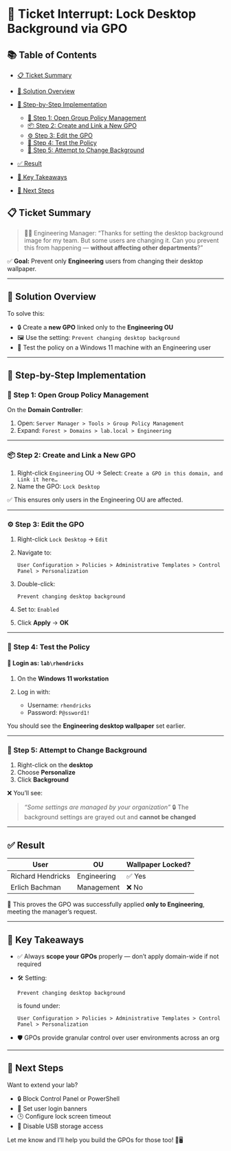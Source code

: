 # 🎫 Ticket Interrupt: Lock Desktop Background via GPO

## 📚 Table of Contents

* [📋 Ticket Summary](#-ticket-summary)
* [🧠 Solution Overview](#-solution-overview)
* [🧰 Step-by-Step Implementation](#-step-by-step-implementation)

  * [🧭 Step 1: Open Group Policy Management](#-step-1-open-group-policy-management)
  * [📦 Step 2: Create and Link a New GPO](#-step-2-create-and-link-a-new-gpo)
  * [⚙️ Step 3: Edit the GPO](#-step-3-edit-the-gpo)
  * [🔁 Step 4: Test the Policy](#-step-4-test-the-policy)
  * [🎨 Step 5: Attempt to Change Background](#-step-5-attempt-to-change-background)
* [✅ Result](#-result)
* [🔑 Key Takeaways](#-key-takeaways)
* [🧪 Next Steps](#-next-steps)

## 📋 Ticket Summary

> 🧑‍💼 Engineering Manager:
> “Thanks for setting the desktop background image for my team. But some users are changing it. Can you prevent this from happening — **without affecting other departments**?”

✅ **Goal:** Prevent only **Engineering** users from changing their desktop wallpaper.

---

## 🧠 Solution Overview

To solve this:

* 🔒 Create a **new GPO** linked only to the **Engineering OU**
* 🖼️ Use the setting: `Prevent changing desktop background`
* 🔁 Test the policy on a Windows 11 machine with an Engineering user

---

## 🧰 Step-by-Step Implementation

### 🧭 Step 1: Open Group Policy Management

On the **Domain Controller**:

1. Open:
   `Server Manager > Tools > Group Policy Management`
2. Expand:
   `Forest > Domains > lab.local > Engineering`

---

### 📦 Step 2: Create and Link a New GPO

1. Right-click `Engineering` OU →
   Select: `Create a GPO in this domain, and Link it here…`
2. Name the GPO:
   `Lock Desktop`

✅ This ensures only users in the Engineering OU are affected.

---

### ⚙️ Step 3: Edit the GPO

1. Right-click `Lock Desktop` → `Edit`
2. Navigate to:

   ```
   User Configuration > Policies > Administrative Templates > Control Panel > Personalization
   ```
3. Double-click:

   ```
   Prevent changing desktop background
   ```
4. Set to: `Enabled`
5. Click **Apply** → **OK**

---

### 🔁 Step 4: Test the Policy

#### 👤 Login as: `lab\rhendricks`

1. On the **Windows 11 workstation**
2. Log in with:

   * Username: `rhendricks`
   * Password: `P@ssword1!`

You should see the **Engineering desktop wallpaper** set earlier.

---

### 🎨 Step 5: Attempt to Change Background

1. Right-click on the **desktop**
2. Choose **Personalize**
3. Click **Background**

❌ You’ll see:

> *“Some settings are managed by your organization”*
> 🔒 The background settings are grayed out and **cannot be changed**

---

## ✅ Result

| User              | OU          | Wallpaper Locked? |
| ----------------- | ----------- | ----------------- |
| Richard Hendricks | Engineering | ✅ Yes             |
| Erlich Bachman    | Management  | ❌ No              |

🎯 This proves the GPO was successfully applied **only to Engineering**, meeting the manager’s request.

---

## 🔑 Key Takeaways

* ✅ Always **scope your GPOs** properly — don’t apply domain-wide if not required
* 🛠️ Setting:

  ```
  Prevent changing desktop background
  ```

  is found under:

  ```
  User Configuration > Policies > Administrative Templates > Control Panel > Personalization
  ```
* 🛡️ GPOs provide granular control over user environments across an org

---

## 🧪 Next Steps

Want to extend your lab?

* 🔒 Block Control Panel or PowerShell
* 📛 Set user login banners
* 🕒 Configure lock screen timeout
* 🛑 Disable USB storage access

Let me know and I’ll help you build the GPOs for those too! 💼🖥️
